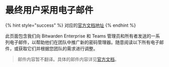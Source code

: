 # 最终用户采用电子邮件

{% hint style="success" %}
对应的[官方文档地址](https://bitwarden.com/help/end-user-adoption-emails/)
{% endhint %}

此页面包含我们向 Bitwarden Enterprise 和 Teams 管理员和所有者发送的一系列电子邮件，以帮助他们在团队中推广新的密码管理器。随意阅读以下所有电子邮件，或获取它们并根据您团队的需求进行调整。

> 邮件内容暂不翻译。具体的邮件内容详见[官方文档](https://bitwarden.com/help/end-user-adoption-emails/#tab-enterprise-1CDlvf2xOFJixccrVYcYNd)。
